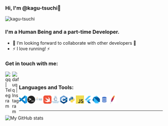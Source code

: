 ### <p align="left"> Hi, I'm @kagu-tsuchi👋

<p align = "left"><img src="https://github.com/kagu-tsuchi/kagu-tsuchi/blob/master/1.gif" alt="kagu-tsuchi" /></p>

### I'm a Human Being and a part-time Developer.
- 👯 I’m looking forward to collaborate with other developers 👯
- ⚡ I love running! ⚡

### Get in touch with me:

[<img align="left" alt="qq | Telegram" width="22px" src="https://cdn.jsdelivr.net/npm/simple-icons@3.13.0/icons/telegram.svg" />][telegram]
[<img align="left" alt="dafuqq | Instagram" width="22px" src="https://cdn.jsdelivr.net/npm/simple-icons@v3/icons/instagram.svg" />][instagram]

<br />

### Languages and Tools:

[<img align="left" alt="Visual Studio Code" width="26px" src="https://raw.githubusercontent.com/github/explore/80688e429a7d4ef2fca1e82350fe8e3517d3494d/topics/visual-studio-code/visual-studio-code.png" />][VSCODE]
[<img align="left" alt="WindowsTerminal" width="26px" src="https://raw.githubusercontent.com/github/explore/80688e429a7d4ef2fca1e82350fe8e3517d3494d/topics/terminal/terminal.png" />][WindowsTerminal]
[<img align="left" alt="C" width="26px" src="https://raw.githubusercontent.com/github/explore/80688e429a7d4ef2fca1e82350fe8e3517d3494d/topics/java/java.png" />][Java]
[<img align="left" alt="Swift" width="26px" src="https://raw.githubusercontent.com/github/explore/80688e429a7d4ef2fca1e82350fe8e3517d3494d/topics/swift/swift.png" />][SWIFT]
[<img align="left" alt="C" width="26px" src="https://raw.githubusercontent.com/github/explore/80688e429a7d4ef2fca1e82350fe8e3517d3494d/topics/c/c.png" />][C]
[<img align="left" alt="CPP" width="26px" src="https://raw.githubusercontent.com/github/explore/80688e429a7d4ef2fca1e82350fe8e3517d3494d/topics/cpp/cpp.png" />][CPP]
[<img align="left" alt="C" width="26px" src="https://raw.githubusercontent.com/github/explore/80688e429a7d4ef2fca1e82350fe8e3517d3494d/topics/python/python.png" />][Python]
[<img align="left" alt="JavaScript" width="26px" src="https://raw.githubusercontent.com/github/explore/80688e429a7d4ef2fca1e82350fe8e3517d3494d/topics/javascript/javascript.png" />][JavaScript]
[<img align="left" alt="C" width="26px" src="https://raw.githubusercontent.com/github/explore/80688e429a7d4ef2fca1e82350fe8e3517d3494d/topics/flutter/flutter.png" />][Flutter]
[<img align="left" alt="C" width="26px" src="https://raw.githubusercontent.com/github/explore/80688e429a7d4ef2fca1e82350fe8e3517d3494d/topics/dart/dart.png" />][Dart]
[<img align="left" alt="C" width="26px" src="https://raw.githubusercontent.com/github/explore/80688e429a7d4ef2fca1e82350fe8e3517d3494d/topics/SQL/SQL.png" />][SQL]
[<img align="left" alt="C" width="26px" src="https://raw.githubusercontent.com/github/explore/80688e429a7d4ef2fca1e82350fe8e3517d3494d/topics/maven/maven.png" />][MAVEN]










<br />
<br />

---

<img align="left" alt="My GitHub stats" src="https://github-readme-stats.anuraghazra1.vercel.app/api?username=kagu-tsuchi&show_icons=true&include_all_commits=true&theme=tokyonight" alt="Goncharenko's github stats" />



[instagram]: https://instagram.com/dafuqq8
[telegram]: https://t.me/grimoireqq

[VSCODE]: https://code.visualstudio.com/
[WindowsTerminal]: https://docs.microsoft.com/en-us/windows/terminal/get-started

[SWIFT]: https://developer.apple.com/swift/
[C]: https://www.cprogramming.com/
[CPP]: https://isocpp.org/
[Java]: https://www.java.com/en/
[JavaScript]: https://www.javascript.com/
[SQL]: https://www.mysql.com/
[Flutter]: https://flutter.dev/web
[Dart]: https://dart.dev/web
[Python]: https://www.python.org/
[MAVEN]: https://maven.apache.org/
